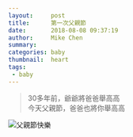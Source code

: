 ```yaml
---
layout:     post
title:      第一次父親節
date:       2018-08-08 09:37:19
author:     Mike Chen
summary:    
categories: baby
thumbnail:  heart
tags:
 - baby
---
```


> 30多年前，爺爺將爸爸舉高高  
> 今天父親節，爸爸也將你舉高高

![父親節快樂](https://i.imgur.com/3NmXCAM.jpg)